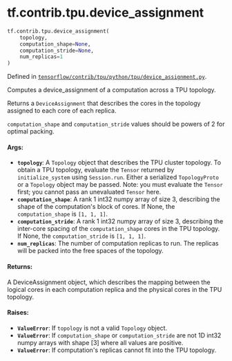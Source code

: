 <div itemscope itemtype="http://developers.google.com/ReferenceObject">
<meta itemprop="name" content="tf.contrib.tpu.device_assignment" />
<meta itemprop="path" content="Stable" />
</div>

# tf.contrib.tpu.device_assignment

``` python
tf.contrib.tpu.device_assignment(
    topology,
    computation_shape=None,
    computation_stride=None,
    num_replicas=1
)
```



Defined in [`tensorflow/contrib/tpu/python/tpu/device_assignment.py`](https://www.tensorflow.org/code/tensorflow/contrib/tpu/python/tpu/device_assignment.py).

Computes a device_assignment of a computation across a TPU topology.

Returns a `DeviceAssignment` that describes the cores in the topology assigned
to each core of each replica.

`computation_shape` and `computation_stride` values should be powers of 2 for
optimal packing.

#### Args:

* <b>`topology`</b>: A `Topology` object that describes the TPU cluster topology.
    To obtain a TPU topology, evaluate the `Tensor` returned by
    `initialize_system` using `Session.run`. Either a serialized
    `TopologyProto` or a `Topology` object may be passed. Note: you must
    evaluate the `Tensor` first; you cannot pass an unevaluated `Tensor` here.
* <b>`computation_shape`</b>: A rank 1 int32 numpy array of size 3, describing the
    shape of the computation's block of cores. If None, the
    `computation_shape` is `[1, 1, 1]`.
* <b>`computation_stride`</b>: A rank 1 int32 numpy array of size 3, describing the
    inter-core spacing of the `computation_shape` cores in the TPU topology.
    If None, the `computation_stride` is `[1, 1, 1]`.
* <b>`num_replicas`</b>: The number of computation replicas to run. The replicas will
    be packed into the free spaces of the topology.


#### Returns:

A DeviceAssignment object, which describes the mapping between the logical
cores in each computation replica and the physical cores in the TPU
topology.


#### Raises:

* <b>`ValueError`</b>: If `topology` is not a valid `Topology` object.
* <b>`ValueError`</b>: If `computation_shape` or `computation_stride` are not 1D int32
    numpy arrays with shape [3] where all values are positive.
* <b>`ValueError`</b>: If computation's replicas cannot fit into the TPU topology.